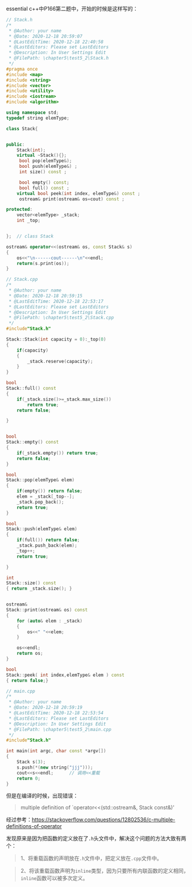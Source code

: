<!--
 * @Author: your name
 * @Date: 2020-12-18 22:49:49
 * @LastEditTime: 2020-12-19 00:19:37
 * @LastEditors: Please set LastEditors
 * @Description: In User Settings Edit
 * @FilePath: \chapter5\test5_2\一个常见的问题.md
-->
essential c++中P166第二题中，开始的时候是这样写的：

```cpp
// Stack.h
/*
 * @Author: your name
 * @Date: 2020-12-18 20:59:07
 * @LastEditTime: 2020-12-18 22:40:58
 * @LastEditors: Please set LastEditors
 * @Description: In User Settings Edit
 * @FilePath: \chapter5\test5_2\Stack.h
 */
#pragma once
#include <map>
#include <string>
#include <vector>
#include <utility>
#include <iostream>
#include <algorithm>

using namespace std;
typedef string elemType;

class Stack{


public:
    Stack(int);
    virtual ~Stack(){};
     bool pop(elemType&);
     bool push(elemType&) ;
     int size() const ;

     bool empty() const;
     bool full() const ;
    virtual bool peek(int index, elemType&) const ;
     ostream& print(ostream& os=cout) const ;

protected:
    vector<elemType> _stack;
    int _top;


};  // class Stack

ostream& operator<<(ostream& os, const Stack& s)
{   
    os<<"\n------cout------\n"<<endl;
    return(s.print(os));
}
```

```cpp
// Stack.cpp
/*
 * @Author: your name
 * @Date: 2020-12-18 20:59:15
 * @LastEditTime: 2020-12-18 22:53:17
 * @LastEditors: Please set LastEditors
 * @Description: In User Settings Edit
 * @FilePath: \chapter5\test5_2\Stack.cpp
 */
#include"Stack.h"

Stack::Stack(int capacity = 0):_top(0)
{
    if(capacity)
    {
        _stack.reserve(capacity);
    }
}

bool
Stack::full() const
{
    if(_stack.size()>=_stack.max_size())
        return true;
    return false;

}


bool 
Stack::empty() const
{
    if(_stack.empty()) return true;
    return false;
}

bool
Stack::pop(elemType& elem)
{
    if(empty()) return false;
    elem = _stack[_top--];
    _stack.pop_back();
    return true;
}

bool 
Stack::push(elemType& elem)
{   
    if(full()) return false;
    _stack.push_back(elem); 
    _top++;
    return true;

}

int 
Stack::size() const
{ return _stack.size(); }


ostream& 
Stack::print(ostream& os) const
{
    for (auto& elem : _stack)
    {
        os<<" "<<elem;
    }

    os<<endl;
    return os;
}

bool
Stack::peek( int index,elemType& elem ) const
{ return false;}


```

```cpp
// main.cpp
/*
 * @Author: your name
 * @Date: 2020-12-18 20:59:19
 * @LastEditTime: 2020-12-18 22:53:54
 * @LastEditors: Please set LastEditors
 * @Description: In User Settings Edit
 * @FilePath: \chapter5\test5_2\main.cpp
 */
#include"Stack.h"

int main(int argc, char const *argv[])
{
    Stack s(3);
    s.push(*(new string("jjj")));
    cout<<s<<endl;      // 调用<<重载
    return 0;
}
```
但是在编译的时候，出现错误：
>multiple definition of `operator<<(std::ostream&, Stack const&)'

经过参考：https://stackoverflow.com/questions/12802536/c-multiple-definitions-of-operator

发现原来是因为把函数的定义放在了`.h`头文件中，解决这个问题的方法大致有两个：
>1、将重载函数的声明放在`.h`文件中，把定义放在`.cpp`文件中。

>2、将该重载函数声明为`inline`类型，因为只要所有内联函数的定义相同，`inline`函数可以被多次定义。


